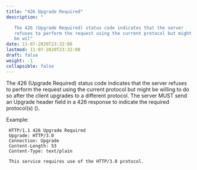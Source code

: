 ```yaml
---
title: "426 Upgrade Required"
description: "

   The 426 (Upgrade Required) status code indicates that the server
   refuses to perform the request using the current protocol but might
   be wil"
date: 11-07-2020T23:32:08
lastmod: 11-07-2020T23:32:08
draft: false
weight: -1
collapsible: false
---
```



   The 426 (Upgrade Required) status code indicates that the server
   refuses to perform the request using the current protocol but might
   be willing to do so after the client upgrades to a different
   protocol.  The server MUST send an Upgrade header field in a 426
   response to indicate the required protocol(s) ().

   Example:

     HTTP/1.1 426 Upgrade Required
     Upgrade: HTTP/3.0
     Connection: Upgrade
     Content-Length: 53
     Content-Type: text/plain

     This service requires use of the HTTP/3.0 protocol.


                                                